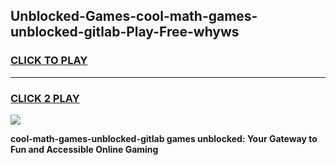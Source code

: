 
## Unblocked-Games-cool-math-games-unblocked-gitlab-Play-Free-whyws
<h3>
<a href="https://premium76.site?title=cool-math-games-unblocked-gitlab&ref=24M">CLICK TO PLAY</a></h3>
<hr>

<h3>
<a href="https://premium76.site?title=cool-math-games-unblocked-gitlab&ref=24M">CLICK 2 PLAY</a>
  
</h3>

<a href="https://premium76.site?title=cool-math-games-unblocked-gitlab&ref=24M"><img src="https://clearcache.store/games.png"></a>


**cool-math-games-unblocked-gitlab games unblocked: Your Gateway to Fun and Accessible Online Gaming**
